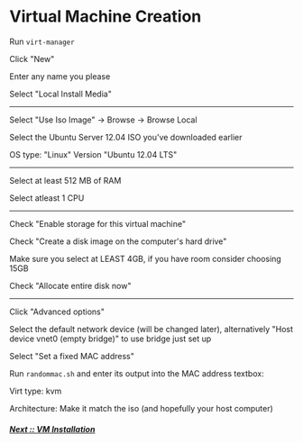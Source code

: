 # Virtual Machine Creation

Run `virt-manager`

Click "New"

Enter any name you please

Select "Local Install Media"

---

Select "Use Iso Image" -> Browse -> Browse Local

Select the Ubuntu Server 12.04 ISO you've downloaded earlier

OS type: "Linux"
Version "Ubuntu 12.04 LTS"

---

Select at least 512 MB of RAM

Select atleast 1 CPU

---

Check "Enable storage for this virtual machine"

Check "Create a disk image on the computer's hard drive"

Make sure you select at LEAST 4GB, if you have room consider choosing 15GB

Check "Allocate entire disk now"

---

Click "Advanced options"

Select the default network device (will be changed later), alternatively "Host device vnet0 (empty bridge)" to use bridge just set up

Select "Set a fixed MAC address"

Run `randommac.sh` and enter its output into the MAC address textbox:

Virt type: kvm

Architecture: Make it match the iso (and hopefully your host computer)

##### [Next :: VM Installation](https://github.com/whackashoe/tor-hidden-service-setup/blob/master/vm-installation.md)